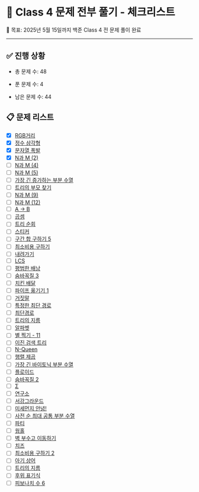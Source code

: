 # 🌟 Class 4 문제 전부 풀기 - 체크리스트

🎯 목표: 2025년 5월 15일까지 백준 Class 4 전 문제 풀이 완료

---

## ✅ 진행 상황

- 총 문제 수: 48

- 푼 문제 수: 4

- 남은 문제 수: 44


## 📋 문제 리스트

- [x] [RGB거리](https://www.acmicpc.net/problem/1149)
- [x] [정수 삼각형](https://www.acmicpc.net/problem/1932)
- [x] [문자열 폭발](https://www.acmicpc.net/problem/9935)
- [x] [N과 M (2)](https://www.acmicpc.net/problem/15650)
- [ ] [N과 M (4)](https://www.acmicpc.net/problem/15652)
- [ ] [N과 M (5)](https://www.acmicpc.net/problem/15654)
- [ ] [가장 긴 증가하는 부분 수열](https://www.acmicpc.net/problem/11053)
- [ ] [트리의 부모 찾기](https://www.acmicpc.net/problem/11725)
- [ ] [N과 M (9)](https://www.acmicpc.net/problem/15663)
- [ ] [N과 M (12)](https://www.acmicpc.net/problem/15666)
- [ ] [A → B](https://www.acmicpc.net/problem/16953)
- [ ] [곱셈](https://www.acmicpc.net/problem/1629)
- [ ] [트리 순회](https://www.acmicpc.net/problem/1991)
- [ ] [스티커](https://www.acmicpc.net/problem/9465)
- [ ] [구간 합 구하기 5](https://www.acmicpc.net/problem/11660)
- [ ] [최소비용 구하기](https://www.acmicpc.net/problem/1916)
- [ ] [내려가기](https://www.acmicpc.net/problem/2096)
- [ ] [LCS](https://www.acmicpc.net/problem/9251)
- [ ] [평범한 배낭](https://www.acmicpc.net/problem/12865)
- [ ] [숨바꼭질 3](https://www.acmicpc.net/problem/13549)
- [ ] [치킨 배달](https://www.acmicpc.net/problem/15686)
- [ ] [파이프 옮기기 1](https://www.acmicpc.net/problem/17070)
- [ ] [거짓말](https://www.acmicpc.net/problem/1043)
- [ ] [특정한 최단 경로](https://www.acmicpc.net/problem/1504)
- [ ] [최단경로](https://www.acmicpc.net/problem/1753)
- [ ] [트리의 지름](https://www.acmicpc.net/problem/1967)
- [ ] [알파벳](https://www.acmicpc.net/problem/1987)
- [ ] [별 찍기 - 11](https://www.acmicpc.net/problem/2448)
- [ ] [이진 검색 트리](https://www.acmicpc.net/problem/5639)
- [ ] [N-Queen](https://www.acmicpc.net/problem/9663)
- [ ] [행렬 제곱](https://www.acmicpc.net/problem/10830)
- [ ] [가장 긴 바이토닉 부분 수열](https://www.acmicpc.net/problem/11054)
- [ ] [플로이드](https://www.acmicpc.net/problem/11404)
- [ ] [숨바꼭질 2](https://www.acmicpc.net/problem/12851)
- [ ] [Σ](https://www.acmicpc.net/problem/13172)
- [ ] [연구소](https://www.acmicpc.net/problem/14502)
- [ ] [서강그라운드](https://www.acmicpc.net/problem/14938)
- [ ] [미세먼지 안녕!](https://www.acmicpc.net/problem/17144)
- [ ] [사전 순 최대 공통 부분 수열](https://www.acmicpc.net/problem/30805)
- [ ] [파티](https://www.acmicpc.net/problem/1238)
- [ ] [웜홀](https://www.acmicpc.net/problem/1865)
- [ ] [벽 부수고 이동하기](https://www.acmicpc.net/problem/2206)
- [ ] [치즈](https://www.acmicpc.net/problem/2638)
- [ ] [최소비용 구하기 2](https://www.acmicpc.net/problem/11779)
- [ ] [아기 상어](https://www.acmicpc.net/problem/16236)
- [ ] [트리의 지름](https://www.acmicpc.net/problem/1167)
- [ ] [후위 표기식](https://www.acmicpc.net/problem/1918)
- [ ] [피보나치 수 6](https://www.acmicpc.net/problem/11444)
